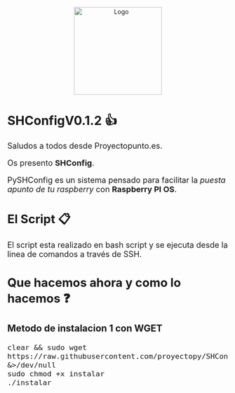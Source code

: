 
<p align="center"><img src="https://i.ibb.co/2k80X7C/logo-sync.png" alt="Logo" width="200"/></p>



# SHConfigV0.1.2 👍

<font size="4">Saludos a todos desde Proyectopunto.es. 

Os presento **SHConfig**. 

PySHConfig es un sistema pensado para facilitar la _puesta apunto de tu raspberry_ con **Raspberry PI OS**.

## El Script 📋

El script esta realizado en bash script y se ejecuta desde la linea de comandos a través de SSH.


## Que hacemos ahora y como lo hacemos ❓

### Metodo de instalacion 1 con WGET

```shell
clear && sudo wget https://raw.githubusercontent.com/proyectopy/SHConfig/main/instalar &>/dev/null
sudo chmod +x instalar
./instalar
```

